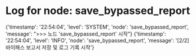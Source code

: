 # Log for node: save_bypassed_report

{'timestamp': '22:54:04', 'level': 'SYSTEM', 'node': 'save_bypassed_report', 'message': ">>> 노드 'save_bypassed_report' 시작"}
{'timestamp': '22:54:04', 'level': 'INFO', 'node': 'save_bypassed_report', 'message': '[2/2] 바이패스 보고서 저장 및 로그 기록 시작'}